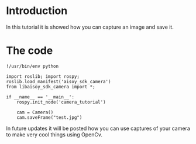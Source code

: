 Introduction
============

In this tutorial it is showed how you can capture an image and save it.

 

The code
========

    !/usr/bin/env python
    
    import roslib; import rospy;
    roslib.load_manifest('aisoy_sdk_camera')
    from libaisoy_sdk_camera import *;
    
    if __name__ == '__main__':
        rospy.init_node('camera_tutorial')
    
        cam = Camera()
        cam.saveFrame("test.jpg")

 

In future updates it will be posted how you can use captures of your camera to make very cool things using OpenCv.